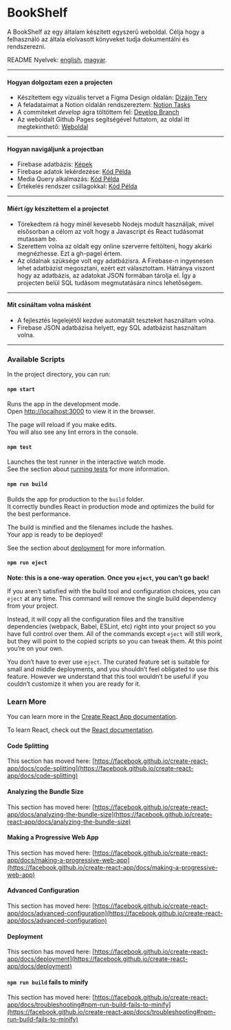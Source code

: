 # BookShelf 
A BookShelf az egy általam készített egyszerű weboldal. Célja hogy a felhasználó az általa elolvasott könyveket tudja dokumentálni és rendszerezni.

README Nyelvek: [english][english], [magyar][magyar].

---

#### Hogyan dolgoztam ezen a projecten
- Készítettem egy vizuális tervet a Figma Design oldalán: [Dizájn Terv][Design Plans]
- A feladataimat a Notion oldalán rendszereztem: [Notion Tasks][Notion Tasks]
- A commiteket *develop* ágra töltöttem fel: [Develop Branch][Develop Branch]
- Az weboldalt Github Pages segítségével futtatom, az oldal itt megtekinthető: [Weboldal][Website]

---

#### Hogyan navigáljunk a projectban
- Firebase adatbázis: [Képek][Firebase photos]
- Firebase adatok lekérdezése: [Kód Példa][Firebase request]
- Media Query alkalmazás: [Kód Példa][Media Query]
- Értékelés rendszer csillagokkal: [Kód Példa][Stars]

---

#### Miért így készítettem el a projectet

- Törekedtem rá hogy minél kevesebb Nodejs modult használjak, mivel elsősorban a célom az volt hogy a Javascript és React tudásomat mutassam be.
- Szerettem volna az oldalt egy online szerverre feltölteni, hogy akárki megnézhesse. Ezt a gh-pagel értem.
- Az oldalnak szüksége volt egy adatbázisra. A Firebase-n ingyenesen lehet adatbázist megosztani, ezért ezt választottam. Hátránya viszont hogy az adatbázis, az adatokat JSON formában tárolja el. Így a projecten belül SQL tudásom megmutatására nincs lehetőségem.

---

#### Mit csináltam volna másként

- A fejlesztés legelejétől kezdve automatált teszteket használtam volna.
- Firebase JSON adatbázisa helyett, egy SQL adatbázist használtam volna.

---

### Available Scripts

In the project directory, you can run:

#### `npm start`

Runs the app in the development mode.\
Open [http://localhost:3000](http://localhost:3000) to view it in the browser.

The page will reload if you make edits.\
You will also see any lint errors in the console.

#### `npm test`

Launches the test runner in the interactive watch mode.\
See the section about [running tests](https://facebook.github.io/create-react-app/docs/running-tests) for more information.

#### `npm run build`

Builds the app for production to the `build` folder.\
It correctly bundles React in production mode and optimizes the build for the best performance.

The build is minified and the filenames include the hashes.\
Your app is ready to be deployed!

See the section about [deployment](https://facebook.github.io/create-react-app/docs/deployment) for more information.

#### `npm run eject`

**Note: this is a one-way operation. Once you `eject`, you can’t go back!**

If you aren’t satisfied with the build tool and configuration choices, you can `eject` at any time. This command will remove the single build dependency from your project.

Instead, it will copy all the configuration files and the transitive dependencies (webpack, Babel, ESLint, etc) right into your project so you have full control over them. All of the commands except `eject` will still work, but they will point to the copied scripts so you can tweak them. At this point you’re on your own.

You don’t have to ever use `eject`. The curated feature set is suitable for small and middle deployments, and you shouldn’t feel obligated to use this feature. However we understand that this tool wouldn’t be useful if you couldn’t customize it when you are ready for it.

### Learn More

You can learn more in the [Create React App documentation](https://facebook.github.io/create-react-app/docs/getting-started).

To learn React, check out the [React documentation](https://reactjs.org/).

#### Code Splitting

This section has moved here: [https://facebook.github.io/create-react-app/docs/code-splitting](https://facebook.github.io/create-react-app/docs/code-splitting)

#### Analyzing the Bundle Size

This section has moved here: [https://facebook.github.io/create-react-app/docs/analyzing-the-bundle-size](https://facebook.github.io/create-react-app/docs/analyzing-the-bundle-size)

#### Making a Progressive Web App

This section has moved here: [https://facebook.github.io/create-react-app/docs/making-a-progressive-web-app](https://facebook.github.io/create-react-app/docs/making-a-progressive-web-app)

#### Advanced Configuration

This section has moved here: [https://facebook.github.io/create-react-app/docs/advanced-configuration](https://facebook.github.io/create-react-app/docs/advanced-configuration)

#### Deployment

This section has moved here: [https://facebook.github.io/create-react-app/docs/deployment](https://facebook.github.io/create-react-app/docs/deployment)

#### `npm run build` fails to minify

This section has moved here: [https://facebook.github.io/create-react-app/docs/troubleshooting#npm-run-build-fails-to-minify](https://facebook.github.io/create-react-app/docs/troubleshooting#npm-run-build-fails-to-minify)

[english]: https://github.com/BigRicsoo/BookShelf/blob/main/README.md "english"
[magyar]: https://github.com/BigRicsoo/BookShelf/blob/main/README.hu.md "magyar"
[Design Plans]: https://www.figma.com/proto/erGFEN1nLHkLh7cbiMdhNk/Book-Managin-app?node-id=205%3A1462&scaling=scale-down&page-id=0%3A1 "Dizájn Terv"
[Notion Tasks]: https://orchid-rat-c72.notion.site/769b9bd79b82414980ddd54c1019c385?v=39825b0cbe30429cb889741786d82690 "Notion Tasks"
[Develop Branch]: https://github.com/BigRicsoo/BookShelf/commits/develop "Develop Branch"
[Website]: https://bigricsoo.github.io/BookShelf/ "Website"
[Firebase request]: https://github.com/BigRicsoo/BookShelf/blob/b889ad70a4e3373c310274c2bde7d5e8849b698b/src/Components/App.js#L70 "Kód Példa"
[Media Query]: https://github.com/BigRicsoo/BookShelf/blob/b889ad70a4e3373c310274c2bde7d5e8849b698b/src/Components/App.module.scss#L266 "Kód Példa"
[Stars]: https://github.com/BigRicsoo/BookShelf/blob/b889ad70a4e3373c310274c2bde7d5e8849b698b/src/Components/Edit.js#L75  "Kód Példa"
[Firebase photos]: https://imgur.com/a/v4CHk3e "Képek"
